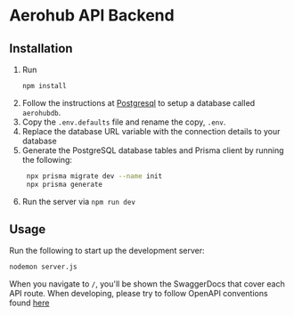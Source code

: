 # Aerohub API Backend

## Installation
1. Run
   ```bash
   npm install
   ```
2. Follow the instructions at [Postgresql](https://www.postgresql.org/docs/16/index.html) to setup a database called `aerohubdb`.
3. Copy the `.env.defaults` file and rename the copy, `.env`.
4. Replace the database URL variable with the connection details to your database
5. Generate the PostgreSQL database tables and Prisma client by running the following:
   ```bash
    npx prisma migrate dev --name init
    npx prisma generate
    ```
6. Run the server via `npm run dev`

## Usage
Run the following to start up the development server:
```bash
nodemon server.js
```
When you navigate to `/`, you'll be shown the SwaggerDocs that cover each API route.
When developing, please try to follow OpenAPI conventions found [here](https://swagger.io/specification/)
